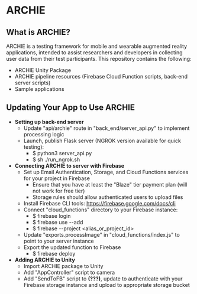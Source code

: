 # ARCHIE

## What is ARCHIE?

ARCHIE is a testing framework for mobile and wearable augmented reality applications, intended to assist researchers and developers in collecting user data from their test participants.  This repository contains the following:

* ARCHIE Unity Package
* ARCHIE pipeline resources (Firebase Cloud Function scripts, back-end server scripts)
* Sample applications

## Updating Your App to Use ARCHIE

* **Setting up back-end server**
  * Update "api/archie" route in "back_end/server_api.py" to implement processing logic
  * Launch, publish Flask server (NGROK version available for quick testing):
    * $ python3 server_api.py
    * $ sh ./run_ngrok.sh
* **Connecting ARCHIE to server with Firebase**
  * Set up Email Authentication, Storage, and Cloud Functions services for your project in Firebase
    * Ensure that you have at least the "Blaze" tier payment plan (will not work for free tier)
    * Storage rules should allow authenticated users to upload files
  * Install Firebase CLI tools:  https://firebase.google.com/docs/cli 
  * Connect "cloud_functions" directory to your Firebase instance:
    * $ firebase login  
    * $ firebase use --add
    * $ firebase --project <alias_or_project_id> 
  * Update "exports.processImage" in "cloud_functions/index.js" to point to your server instance
  * Export the updated function to Firebase
    * $ firebase deploy
* **Adding ARCHIE to Unity**
  * Import ARCHIE package to Unity
  * Add "AppController" script to camera
  * Add "SendToFB" script to **(???)**, update to authenticate with your Firebase storage instance and upload to appropriate storage bucket
